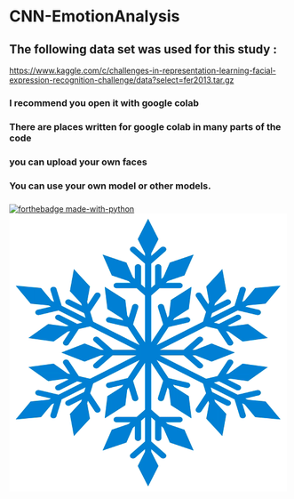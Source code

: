 # CNN-EmotionAnalysis

## The following data set was used for this study : 
https://www.kaggle.com/c/challenges-in-representation-learning-facial-expression-recognition-challenge/data?select=fer2013.tar.gz

### I recommend you open it with google colab
### There are places written for google colab in many parts of the code
### you can upload your own faces 
### You can use your own model or other models.
### 
[![forthebadge made-with-python](http://ForTheBadge.com/images/badges/made-with-python.svg)](https://www.python.org/)
![](https://raw.githubusercontent.com/acervenky/animated-github-badges/master/assets/acbadge.gif)
